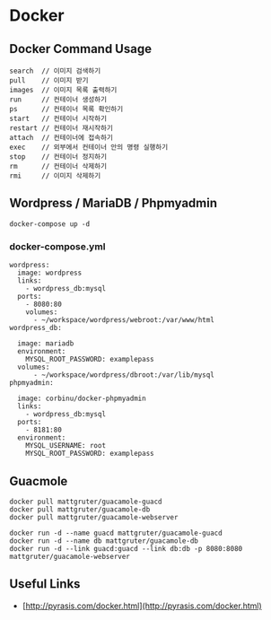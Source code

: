 # Docker


## Docker Command Usage
```
search 	// 이미지 검색하기
pull 	// 이미지 받기
images 	// 이미지 목록 출력하기
run 	// 컨테이너 생성하기
ps 	    // 컨테이너 목록 확인하기
start 	// 컨테이너 시작하기
restart // 컨테이너 재시작하기
attach 	// 컨테이너에 접속하기
exec 	// 외부에서 컨테이너 안의 명령 실행하기
stop 	// 컨테이너 정지하기
rm 	    // 컨테이너 삭제하기
rmi 	// 이미지 삭제하기

```

## Wordpress / MariaDB / Phpmyadmin
```
docker-compose up -d
```

### docker-compose.yml
```
wordpress:
  image: wordpress
  links:
    - wordpress_db:mysql
  ports:
    - 8080:80
    volumes:
      - ~/workspace/wordpress/webroot:/var/www/html
wordpress_db: 

  image: mariadb
  environment:
    MYSQL_ROOT_PASSWORD: examplepass
  volumes:
      - ~/workspace/wordpress/dbroot:/var/lib/mysql
phpmyadmin: 

  image: corbinu/docker-phpmyadmin
  links:
    - wordpress_db:mysql
  ports:
    - 8181:80
  environment:
    MYSQL_USERNAME: root
    MYSQL_ROOT_PASSWORD: examplepass
```



## Guacmole
```
docker pull mattgruter/guacamole-guacd
docker pull mattgruter/guacamole-db
docker pull mattgruter/guacamole-webserver
```

```
docker run -d --name guacd mattgruter/guacamole-guacd
docker run -d --name db mattgruter/guacamole-db
docker run -d --link guacd:guacd --link db:db -p 8080:8080 mattgruter/guacamole-webserver
```

## Useful Links
- [http://pyrasis.com/docker.html](http://pyrasis.com/docker.html)
